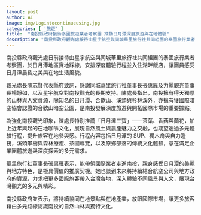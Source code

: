 ```yaml
---
layout: post
author: AI
image: img/Logintocontinueusing.jpg
categories: [ '旅遊' ]
title:  "南投縣政府接待泰國旅遊業者考察團 推動日月潭深度旅遊與在地體驗"
description: "南投縣政府觀光處接待由星宇航空與同城華里旅行社共同組團的泰國旅行業者考察團，於日月潭地區實地踩線並安排深度體驗與湖畔住宿，展現日月潭晨昏美景與在地生活風貌。陳志賢處長感謝相關業者及長期支持，並提出以日月潭三寶茶葉、香菇與蘭花結合在地咖啡文化，透過多元行程滿足企業團體與深度旅遊需求，並以日月潭及合歡山暗空公園等資源開拓國際市場。"
---
```

南投縣政府觀光處日前接待由星宇航空與同城華里旅行社共同組團的泰國旅行業者考察團，於日月潭地區實地踩線，安排深度體驗行程並入住湖畔飯店，讓團員感受日月潭晨昏之美與在地生活風貌。

觀光處長陳志賢代表縣府致詞，感謝同城華里旅行社董事長張惠雁及力麗觀光董事長楊竫如，以及星宇航空對南投觀光的長期支持。陳處長指出，南投擁有得天獨厚的山林與人文資源，除知名的日月潭、合歡山、溪頭與杉林溪外，亦擁有獲國際暗空協會認證的合歡山暗空公園，是南投發展深度旅遊與開拓國際市場的重要據點。

為強化南投觀光印象，陳處長特別推薦「日月潭三寶」——茶葉、香菇與蘭花，加上近年興起的在地咖啡文化，展現自然風土與農產魅力之交融，也期望透過多元體驗行程，提升旅客在地參與感。行程內容包括日月潭的 SUP、獨木舟與自力造筏，溪頭攀樹與森林療癒、茶園導覽，以及原鄉部落的傳統文化體驗，意在滿足企業團體旅遊與深度探索的多元需求。

華里旅行社董事長張惠雁表示，能帶領國際業者走進南投，親身感受日月潭的美麗與地方特色，是極具價值的推廣契機。她也談到未來將持續結合航空公司與地方政府的資源，力求把更多國際旅客帶入台灣各地，深入體驗不同風景與人文，展現台灣觀光的多元與精彩。

南投縣政府並表示，將持續協同在地景點與在地產業，放眼國際市場，讓更多旅客藉由多元路線認識南投的自然山林與獨特文化。